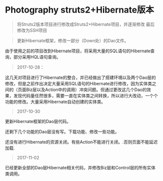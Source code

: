 # Photography struts2+Hibernate版本

> 将Struts2版本项目进行修改成Struts2+Hibernate项目，并逐渐修改
> 最后修改为SSH项目


> 更新Hibernate框架，修改一部分（Down处）的Dao文件。

由于使用之前的项目改到Hibernate项目，将采用大量的SQL语句的Hibernate查询，部分采用HQL语句查询。


> 2017-10-28：

这几天对项目进行了Hibernate的整合，并已经做出了搭建环境以及两个Dao层的修改，但是之前作出决定大量采用SQL语句的Hibernate进行修改，因为实体类之间的（页面Biz层以及Action中的调用）冲突问题。但通过更改这几个Dao的效果，发现代码量任然很多，需要一直在实体类之间转换，所以进行大改动，一个个功能的修改。大量采用Hibernate自动创建的实体类。

> 2017-10-30

更新Hibernate框架的Dao层代码。

还剩下几个功能的Dao层没有写。下载功能、修改一些功能。

还没有进行Hibernate的资源关闭。有些Action不能进行关闭。.否则页面不能延迟加载.

> 2017-11-02

已经更新全部的Dao层Hibernate相关代码，并修改Biz层和Control层的所有实体类调用。

